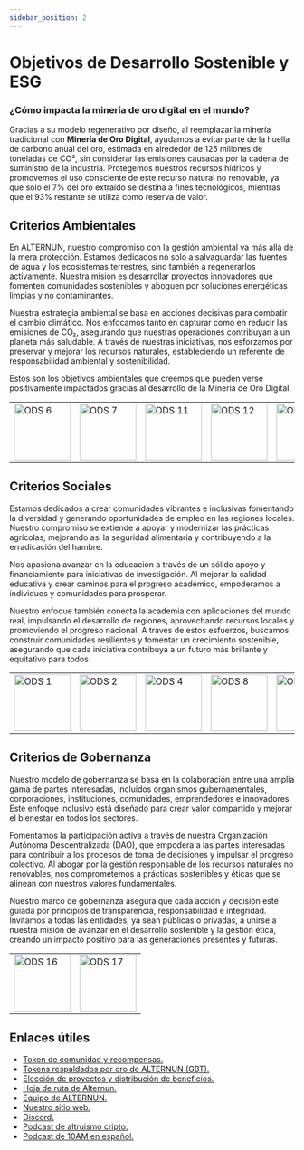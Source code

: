```yaml
---
sidebar_position: 2
---
```


# Objetivos de Desarrollo Sostenible y ESG

### ¿Cómo impacta la minería de oro digital en el mundo?

Gracias a su modelo regenerativo por diseño, al reemplazar la minería tradicional con **Minería de Oro Digital**, ayudamos a evitar parte de la huella de carbono anual del oro, estimada en alrededor de 125 millones de toneladas de CO², sin considerar las emisiones causadas por la cadena de suministro de la industria. Protegemos nuestros recursos hídricos y promovemos el uso consciente de este recurso natural no renovable, ya que solo el 7% del oro extraído se destina a fines tecnológicos, mientras que el 93% restante se utiliza como reserva de valor.

## Criterios Ambientales

En ALTERNUN, nuestro compromiso con la gestión ambiental va más allá de la mera protección. Estamos dedicados no solo a salvaguardar las fuentes de agua y los ecosistemas terrestres, sino también a regenerarlos activamente. Nuestra misión es desarrollar proyectos innovadores que fomenten comunidades sostenibles y aboguen por soluciones energéticas limpias y no contaminantes.

Nuestra estrategia ambiental se basa en acciones decisivas para combatir el cambio climático. Nos enfocamos tanto en capturar como en reducir las emisiones de CO₂, asegurando que nuestras operaciones contribuyan a un planeta más saludable. A través de nuestras iniciativas, nos esforzamos por preservar y mejorar los recursos naturales, estableciendo un referente de responsabilidad ambiental y sostenibilidad.

Estos son los objetivos ambientales que creemos que pueden verse positivamente impactados gracias al desarrollo de la Minería de Oro Digital.

<table>
  <tr>
    <td><img src="https://i.postimg.cc/xCVNrkrF/E-GIF-06.gif" alt="ODS 6" width="100"/></td>
    <td><img src="https://i.postimg.cc/qqjNCjN9/E-GIF-07.gif" alt="ODS 7" width="100"/></td>
    <td><img src="https://i.postimg.cc/28SbfRJm/E-GIF-11.gif" alt="ODS 11" width="100"/></td>
    <td><img src="https://i.postimg.cc/DwWS8QnM/E-GIF-12.gif" alt="ODS 12" width="100"/></td>
    <td><img src="https://i.postimg.cc/qRrqb9nP/E-GIF-13.gif" alt="ODS 13" width="100"/></td>
    <td><img src="https://i.postimg.cc/wBL3k6t5/E-GIF-14.gif" alt="ODS 14" width="100"/></td>
    <td><img src="https://i.postimg.cc/7Zpf7CLY/E-GIF-15.gif" alt="ODS 15" width="100"/></td>    
  </tr>
</table>

## Criterios Sociales

Estamos dedicados a crear comunidades vibrantes e inclusivas fomentando la diversidad y generando oportunidades de empleo en las regiones locales. Nuestro compromiso se extiende a apoyar y modernizar las prácticas agrícolas, mejorando así la seguridad alimentaria y contribuyendo a la erradicación del hambre.

Nos apasiona avanzar en la educación a través de un sólido apoyo y financiamiento para iniciativas de investigación. Al mejorar la calidad educativa y crear caminos para el progreso académico, empoderamos a individuos y comunidades para prosperar.

Nuestro enfoque también conecta la academia con aplicaciones del mundo real, impulsando el desarrollo de regiones, aprovechando recursos locales y promoviendo el progreso nacional. A través de estos esfuerzos, buscamos construir comunidades resilientes y fomentar un crecimiento sostenible, asegurando que cada iniciativa contribuya a un futuro más brillante y equitativo para todos.

<table>
  <tr>
    <td><img src="https://i.postimg.cc/1znD1h84/E-GIF-01.gif" alt="ODS 1" width="100"/></td>
    <td><img src="https://i.postimg.cc/5091F182/E-GIF-02.gif" alt="ODS 2" width="100"/></td>
    <td><img src="https://i.postimg.cc/zBdNCMkS/E-GIF-04.gif" alt="ODS 4" width="100"/></td>
    <td><img src="https://i.postimg.cc/MHvSdDPk/E-GIF-08.gif" alt="ODS 8" width="100"/></td>
    <td><img src="https://i.postimg.cc/654KZM4n/E-GIF-10.gif" alt="ODS 10" width="100"/></td>
  </tr>
</table>

## Criterios de Gobernanza

Nuestro modelo de gobernanza se basa en la colaboración entre una amplia gama de partes interesadas, incluidos organismos gubernamentales, corporaciones, instituciones, comunidades, emprendedores e innovadores. Este enfoque inclusivo está diseñado para crear valor compartido y mejorar el bienestar en todos los sectores.

Fomentamos la participación activa a través de nuestra Organización Autónoma Descentralizada (DAO), que empodera a las partes interesadas para contribuir a los procesos de toma de decisiones y impulsar el progreso colectivo. Al abogar por la gestión responsable de los recursos naturales no renovables, nos comprometemos a prácticas sostenibles y éticas que se alinean con nuestros valores fundamentales.

Nuestro marco de gobernanza asegura que cada acción y decisión esté guiada por principios de transparencia, responsabilidad e integridad. Invitamos a todas las entidades, ya sean públicas o privadas, a unirse a nuestra misión de avanzar en el desarrollo sostenible y la gestión ética, creando un impacto positivo para las generaciones presentes y futuras.

<table>
  <tr>
    <td><img src="https://i.postimg.cc/50kcYzxs/E-GIF-16.gif" alt="ODS 16" width="100"/></td>
    <td><img src="https://i.postimg.cc/XqZRwvq4/E-GIF-17.gif" alt="ODS 17" width="100"/></td>
  </tr>
</table>

## Enlaces útiles

* [Token de comunidad y recompensas.](https://hackmd.io/@sgomezp/HJy7mkovR)
* [Tokens respaldados por oro de ALTERNUN (GBT).](/)
* [Elección de proyectos y distribución de beneficios.](https://hackmd.io/@sgomezp/H15K2hWAR)
* [Hoja de ruta de Alternun.](/)
* [Equipo de ALTERNUN.](/)
* [Nuestro sitio web.](https://linktr.ee/Alternun)
* [Discord.](https://discord.gg/zqgQNxZx8a)
* [Podcast de altruismo cripto.](https://www.cryptoaltruism.org/blog/crypto-altruism-podcast-episode-169-alternun-creating-wealth-regenerating-the-environment-with-onchain-digital-gold-mining)
* [Podcast de 10AM en español.](https://www.youtube.com/watch?v=O1W8NhtOaoQ&t=2s)

